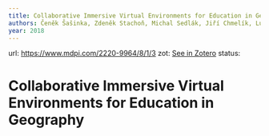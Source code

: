 ```yaml
---
title: Collaborative Immersive Virtual Environments for Education in Geography
authors: Čeněk Šašinka, Zdeněk Stachoň, Michal Sedlák, Jiří Chmelík, Lukáš Herman, Petr Kubíček, Alžběta Šašinková, Milan Doležal, Hynek Tejkl, Tomáš Urbánek, Hana Svatoňová, Pavel Ugwitz, Vojtěch Juřík
year: 2018
---
```

url:  https://www.mdpi.com/2220-9964/8/1/3
zot: [See in Zotero](zotero://select/items/@sasinkaCollaborativeImmersiveVirtual2019)
status:
# Collaborative Immersive Virtual Environments for Education in Geography




